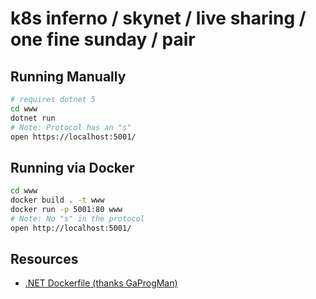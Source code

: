 # k8s inferno  / skynet / live sharing / one fine sunday / pair

## Running Manually

```bash
# requires dotnet 5
cd www
dotnet run
# Note: Protocol has an "s"
open https://localhost:5001/
```
## Running via Docker

```bash
cd www
docker build . -t www
docker run -p 5001:80 www
# Note: No "s" in the protocol
open http://localhost:5001/
```

## Resources

* [.NET Dockerfile (thanks GaProgMan)](https://github.com/GaProgMan/OnionArch/blob/master/Dockerfile)